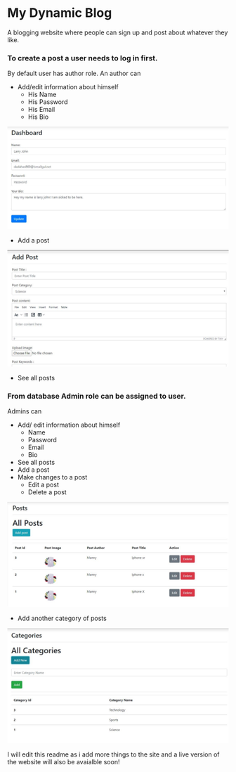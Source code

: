 # My Dynamic Blog
A blogging website where people can sign up and post about whatever they like.

### To create a post a user needs to log in first.
By default user has author role. An author can 

* Add/edit information about himself 
   - His Name
   - His Password
   - His Email
   - His Bio

![Add post](uploads/edit_info.JPG)

* Add a post

![Add post](uploads/add_posts.JPG)
    
* See all posts

### From database Admin role can be assigned to user.

Admins can

* Add/ edit information about himself 
   - Name
   - Password
   - Email
   - Bio
* See all posts
* Add a post
* Make changes to a post
   - Edit a post
   - Delete a post

![Add post](uploads/admin_view.JPG)
* Add another category of posts

![Add category](uploads/add_category.JPG)
    

I will edit this readme as i add more things to the site and a live version of the website will also be avaialble soon!
